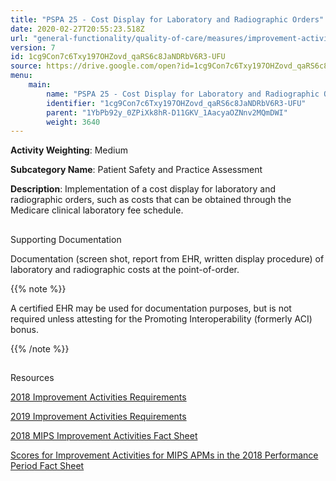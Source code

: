 ```yaml
---
title: "PSPA 25 - Cost Display for Laboratory and Radiographic Orders"
date: 2020-02-27T20:55:23.518Z
url: "general-functionality/quality-of-care/measures/improvement-activities-measures/2018-improvement-activities/pspa-25-cost-display-for-laboratory-and-radiographic-orders.html"
version: 7
id: 1cg9Con7c6Txy197OHZovd_qaRS6c8JaNDRbV6R3-UFU
source: https://drive.google.com/open?id=1cg9Con7c6Txy197OHZovd_qaRS6c8JaNDRbV6R3-UFU
menu:
    main:
        name: "PSPA 25 - Cost Display for Laboratory and Radiographic Orders"
        identifier: "1cg9Con7c6Txy197OHZovd_qaRS6c8JaNDRbV6R3-UFU"
        parent: "1YbPb92y_0ZPiXk8hR-D11GKV_1AacyaOZNnv2MQmDWI"
        weight: 3640
---
```









**Activity Weighting**: Medium

**Subcategory Name**: Patient Safety and Practice Assessment

**Description**: Implementation of a cost display for laboratory and radiographic orders, such as costs that can be obtained through the Medicare clinical laboratory fee schedule.







## 

Supporting Documentation

Documentation (screen shot, report from EHR, written display procedure) of laboratory and radiographic costs at the point-of-order.

{{% note %}}

A certified EHR may be used for documentation purposes, but is not required unless attesting for the Promoting Interoperability (formerly ACI) bonus.

{{% /note %}}


## 

Resources

[2018 Improvement Activities Requirements](https://qpp.cms.gov/mips/improvement-activities?py=2018)

[2019 Improvement Activities Requirements](https://qpp.cms.gov/mips/improvement-activities?py=2019)

[2018 MIPS Improvement Activities Fact Sheet](https://qpp.cms.gov/resource/2018%20MIPS%20Improvement%20Activities%20Fact%20Sheet)

[Scores for Improvement Activities for MIPS APMs in the 2018 Performance Period Fact Sheet](https://qpp.cms.gov/resource/2018%20MIPS%20APMs%20improvement%20Activities%20scores%20fact%20sheet)

